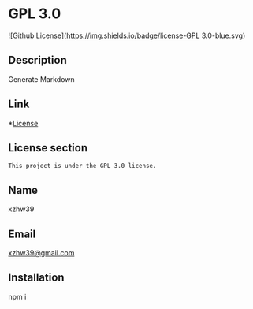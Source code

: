 # GPL 3.0
  ![Github License](https://img.shields.io/badge/license-GPL 3.0-blue.svg)
  ## Description
  Generate Markdown
  ## Link
  
*[License](#license)

  ## License section
  
    
    This project is under the GPL 3.0 license.
  ## Name
  xzhw39
  ## Email
  xzhw39@gmail.com
  ## Installation
  npm i
